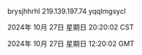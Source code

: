 brysjhhrhl 219.139.197.74 yqqlmgsycl

2024年 10月 27日 星期日 20:20:02 CST

2024年 10月 27日 星期日 12:20:02 GMT
